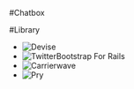 #Chatbox

#Library

- ![Devise](https://github.com/plataformatec/devise)
- ![TwitterBootstrap For Rails](https://github.com/seyhunak/twitter-bootstrap-rails)
- ![Carrierwave](https://github.com/carrierwaveuploader/carrierwave)
- ![Pry](https://github.com/pry/pry)
